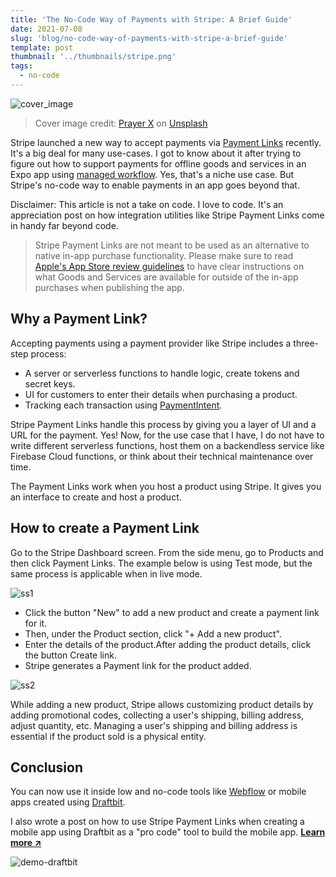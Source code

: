 ```yaml
---
title: 'The No-Code Way of Payments with Stripe: A Brief Guide'
date: 2021-07-08
slug: 'blog/no-code-way-of-payments-with-stripe-a-brief-guide'
template: post
thumbnail: '../thumbnails/stripe.png'
tags:
  - no-code
---
```


![cover_image](https://hackernoon.com/_next/image?url=https%3A%2F%2Fcdn.hackernoon.com%2Fimages%2FoBJp5NI1CqWkTYoCtrcit0KrDza2-lc3035ge.jpeg&w=3840&q=75)

> Cover image credit: [Prayer X](https://unsplash.com/@x_prayer?utm_source=unsplash&utm_medium=referral&utm_content=creditCopyText) on [Unsplash](https://unsplash.com/s/photos/galaxy?utm_source=unsplash&utm_medium=referral&utm_content=creditCopyText)

Stripe launched a new way to accept payments via [Payment Links](https://stripe.com/en-sg/payments/payment-links) recently. It's a big deal for many use-cases. I got to know about it after trying to figure out how to support payments for offline goods and services in an Expo app using [managed workflow](https://docs.expo.io/introduction/managed-vs-bare/?ref=hackernoon.com#managed-workflow). Yes, that's a niche use case. But Stripe's no-code way to enable payments in an app goes beyond that.


Disclaimer: This article is not a take on code. I love to code. It's an appreciation post on how integration utilities like Stripe Payment Links come in handy far beyond code.

> Stripe Payment Links are not meant to be used as an alternative to native in-app purchase functionality. Please make sure to read [Apple's App Store review guidelines](https://developer.apple.com/app-store/review/guidelines/?ref=hackernoon.com#other-purchase-methods) to have clear instructions on what Goods and Services are available for outside of the in-app purchases when publishing the app.

## Why a Payment Link?

Accepting payments using a payment provider like Stripe includes a three-step process:

- A server or serverless functions to handle logic, create tokens and secret keys. 
- UI for customers to enter their details when purchasing a product.
- Tracking each transaction using [PaymentIntent](https://stripe.com/docs/payments/payment-intents).

Stripe Payment Links handle this process by giving you a layer of UI and a URL for the payment. Yes! Now, for the use case that I have, I do not have to write different serverless functions, host them on a backendless service like Firebase Cloud functions, or think about their technical maintenance over time.

The Payment Links work when you host a product using Stripe. It gives you an interface to create and host a product.

## How to create a Payment Link

Go to the Stripe Dashboard screen. From the side menu, go to Products and then click Payment Links. The example below is using Test mode, but the same process is applicable when in live mode.

![ss1](https://hackernoon.com/_next/image?url=https%3A%2F%2Fcdn.hackernoon.com%2Fimages%2FoBJp5NI1CqWkTYoCtrcit0KrDza2-841335vt.jpeg&w=3840&q=75)

- Click the button "New" to add a new product and create a payment link for it.
- Then, under the Product section, click "+ Add a new product".
- Enter the details of the product.After adding the product details, click the button Create link.
- Stripe generates a Payment link for the product added.

![ss2](https://hackernoon.com/_next/image?url=https%3A%2F%2Fcdn.hackernoon.com%2Fimages%2FoBJp5NI1CqWkTYoCtrcit0KrDza2-q01m35p1.gif&w=3840&q=75)

While adding a new product, Stripe allows customizing product details by adding promotional codes, collecting a user's shipping, billing address, adjust quantity, etc. Managing a user's shipping and billing address is essential if the product sold is a physical entity.

## Conclusion

You can now use it inside low and no-code tools like [Webflow](https://webflow.com/) or mobile apps created using [Draftbit](https://draftbit.com/?ref=hackernoon.com).

I also wrote a post on how to use Stripe Payment Links when creating a mobile app using Draftbit as a "pro code" tool to build the mobile app. **[Learn more ↗️](https://community.draftbit.com/c/code-snippets/send-payments-with-stripe-in-draftbit)**

![demo-draftbit](https://i.imgur.com/ChpAs6d.gif)